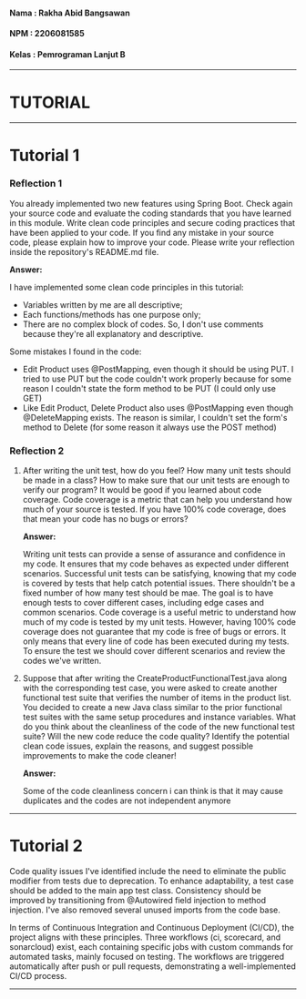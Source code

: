#### Nama    : Rakha Abid Bangsawan
#### NPM     : 2206081585
#### Kelas   : Pemrograman Lanjut B

---

# TUTORIAL

---
# Tutorial 1

### Reflection 1

You already implemented two new features using Spring Boot. Check again your source code and evaluate the coding standards that you have learned in this module. Write clean code principles and secure coding practices that have been applied to your code.  If you find any mistake in your source code, please explain how to improve your code. Please write your reflection inside the repository's README.md file.

**Answer:** 

I have implemented some clean code principles in this tutorial:
- Variables written by me are all descriptive;
- Each functions/methods has one purpose only;
- There are no complex block of codes. So, I don't use comments because they're all explanatory and descriptive.

Some mistakes I found in the code:
- Edit Product uses @PostMapping, even though it should be using PUT. I tried to use PUT but the code couldn't work properly because for some reason I couldn't state the form method to be PUT (I could only use GET)
- Like Edit Product, Delete Product also uses @PostMapping even though @DeleteMapping exists. The reason is similar, I couldn't set the form's method to Delete (for some reason it always use the POST method)

### Reflection 2
1. After writing the unit test, how do you feel? How many unit tests should be made in a class? How to make sure that our unit tests are enough to verify our program? It would be good if you learned about code coverage. Code coverage is a metric that can help you understand how much of your source is tested. If you have 100% code coverage, does that mean your code has no bugs or errors?

   **Answer:**

   Writing unit tests can provide a sense of assurance and confidence in my code. It ensures that my code behaves as expected under different scenarios. Successful unit tests can be satisfying, knowing that my code is covered by tests that help catch potential issues. There shouldn't be a fixed number of how many test should be mae. The goal is to have enough tests to cover different cases, including edge cases and common scenarios. Code coverage is a useful metric to understand how much of my code is tested by my unit tests. However, having 100% code coverage does not guarantee that my code is free of bugs or errors. It only means that every line of code has been executed during my tests. To ensure the test we should cover different scenarios and review the codes we've written.

2. Suppose that after writing the CreateProductFunctionalTest.java along with the corresponding test case, you were asked to create another functional test suite that verifies the number of items in the product list. You decided to create a new Java class similar to the prior functional test suites with the same setup procedures and instance variables.
   What do you think about the cleanliness of the code of the new functional test suite? Will the new code reduce the code quality? Identify the potential clean code issues, explain the reasons, and suggest possible improvements to make the code cleaner!

   **Answer:**

   Some of the code cleanliness concern i can think is that it may cause duplicates and the codes are not independent anymore

---
# Tutorial 2
Code quality issues I've identified include the need to eliminate the public modifier from tests due to deprecation. To enhance adaptability, a test case should be added to the main app test class. Consistency should be improved by transitioning from @Autowired field injection to method injection. I've also removed several unused imports from the code base.

In terms of Continuous Integration and Continuous Deployment (CI/CD), the project aligns with these principles. Three workflows (ci, scorecard, and sonarcloud) exist, each containing specific jobs with custom commands for automated tasks, mainly focused on testing. The workflows are triggered automatically after push or pull requests, demonstrating a well-implemented CI/CD process.

---